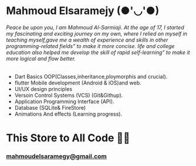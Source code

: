 # Mahmoud Elsaramejy (●'◡'●)
###### Peace be upon you, I am Mahmoud Al-Sarmiaji. At the age of 17, I started my fascinating and exciting journey on my own, where  I relied on myself in teaching myself,gave me a wealth of experience and skills in other programming-related fields" to make it more concise. life and college education also helped me develop the skill of rapid self-learning" to make it more logical and flow better.

- Dart  Basics OOP(Classes,inheritance,ploymorphis and crucial).
- flutter Mobile development (Android & iOS)and web.
- UI/UX design principles
- Versoin Control Systems (VCS) (Git&Githup).
- Application Programming Interface (API).
- Database (SQLite& FireStore)
- Animations And effects (Learning progress).
# This Store to All Code 👨‍💻
### mahmoudelsaramegy@gmail.com


